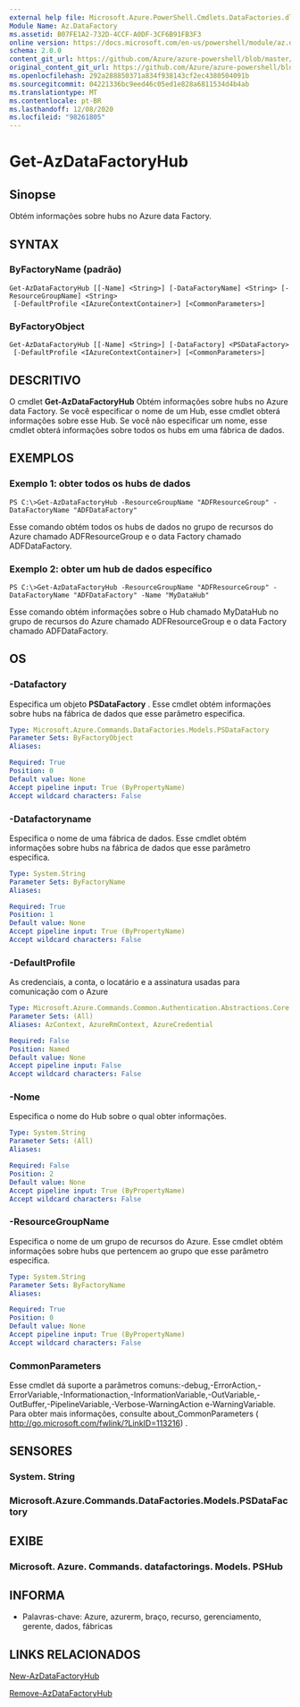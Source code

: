 ```yaml
---
external help file: Microsoft.Azure.PowerShell.Cmdlets.DataFactories.dll-Help.xml
Module Name: Az.DataFactory
ms.assetid: B07FE1A2-732D-4CCF-A0DF-3CF6B91FB3F3
online version: https://docs.microsoft.com/en-us/powershell/module/az.datafactory/get-azdatafactoryhub
schema: 2.0.0
content_git_url: https://github.com/Azure/azure-powershell/blob/master/src/DataFactory/DataFactoryV2/help/Get-AzDataFactoryHub.md
original_content_git_url: https://github.com/Azure/azure-powershell/blob/master/src/DataFactory/DataFactoryV2/help/Get-AzDataFactoryHub.md
ms.openlocfilehash: 292a288850371a834f938143cf2ec4380504091b
ms.sourcegitcommit: 04221336bc9eed46c05ed1e828a6811534d4b4ab
ms.translationtype: MT
ms.contentlocale: pt-BR
ms.lasthandoff: 12/08/2020
ms.locfileid: "98261805"
---
```

# Get-AzDataFactoryHub

## Sinopse
Obtém informações sobre hubs no Azure data Factory.

## SYNTAX

### ByFactoryName (padrão)
```
Get-AzDataFactoryHub [[-Name] <String>] [-DataFactoryName] <String> [-ResourceGroupName] <String>
 [-DefaultProfile <IAzureContextContainer>] [<CommonParameters>]
```

### ByFactoryObject
```
Get-AzDataFactoryHub [[-Name] <String>] [-DataFactory] <PSDataFactory>
 [-DefaultProfile <IAzureContextContainer>] [<CommonParameters>]
```

## DESCRITIVO
O cmdlet **Get-AzDataFactoryHub** Obtém informações sobre hubs no Azure data Factory.
Se você especificar o nome de um Hub, esse cmdlet obterá informações sobre esse Hub.
Se você não especificar um nome, esse cmdlet obterá informações sobre todos os hubs em uma fábrica de dados.

## EXEMPLOS

### Exemplo 1: obter todos os hubs de dados
```
PS C:\>Get-AzDataFactoryHub -ResourceGroupName "ADFResourceGroup" -DataFactoryName "ADFDataFactory"
```

Esse comando obtém todos os hubs de dados no grupo de recursos do Azure chamado ADFResourceGroup e o data Factory chamado ADFDataFactory.

### Exemplo 2: obter um hub de dados específico
```
PS C:\>Get-AzDataFactoryHub -ResourceGroupName "ADFResourceGroup" -DataFactoryName "ADFDataFactory" -Name "MyDataHub"
```

Esse comando obtém informações sobre o Hub chamado MyDataHub no grupo de recursos do Azure chamado ADFResourceGroup e o data Factory chamado ADFDataFactory.

## OS

### -Datafactory
Especifica um objeto **PSDataFactory** .
Esse cmdlet obtém informações sobre hubs na fábrica de dados que esse parâmetro especifica.

```yaml
Type: Microsoft.Azure.Commands.DataFactories.Models.PSDataFactory
Parameter Sets: ByFactoryObject
Aliases:

Required: True
Position: 0
Default value: None
Accept pipeline input: True (ByPropertyName)
Accept wildcard characters: False
```

### -Datafactoryname
Especifica o nome de uma fábrica de dados.
Esse cmdlet obtém informações sobre hubs na fábrica de dados que esse parâmetro especifica.

```yaml
Type: System.String
Parameter Sets: ByFactoryName
Aliases:

Required: True
Position: 1
Default value: None
Accept pipeline input: True (ByPropertyName)
Accept wildcard characters: False
```

### -DefaultProfile
As credenciais, a conta, o locatário e a assinatura usadas para comunicação com o Azure

```yaml
Type: Microsoft.Azure.Commands.Common.Authentication.Abstractions.Core.IAzureContextContainer
Parameter Sets: (All)
Aliases: AzContext, AzureRmContext, AzureCredential

Required: False
Position: Named
Default value: None
Accept pipeline input: False
Accept wildcard characters: False
```

### -Nome
Especifica o nome do Hub sobre o qual obter informações.

```yaml
Type: System.String
Parameter Sets: (All)
Aliases:

Required: False
Position: 2
Default value: None
Accept pipeline input: True (ByPropertyName)
Accept wildcard characters: False
```

### -ResourceGroupName
Especifica o nome de um grupo de recursos do Azure.
Esse cmdlet obtém informações sobre hubs que pertencem ao grupo que esse parâmetro especifica.

```yaml
Type: System.String
Parameter Sets: ByFactoryName
Aliases:

Required: True
Position: 0
Default value: None
Accept pipeline input: True (ByPropertyName)
Accept wildcard characters: False
```

### CommonParameters
Esse cmdlet dá suporte a parâmetros comuns:-debug,-ErrorAction,-ErrorVariable,-Informationaction,-InformationVariable,-OutVariable,-OutBuffer,-PipelineVariable,-Verbose-WarningAction e-WarningVariable. Para obter mais informações, consulte about_CommonParameters ( http://go.microsoft.com/fwlink/?LinkID=113216) .

## SENSORES

### System. String

### Microsoft.Azure.Commands.DataFactories.Models.PSDataFactory

## EXIBE

### Microsoft. Azure. Commands. datafactorings. Models. PSHub

## INFORMA
* Palavras-chave: Azure, azurerm, braço, recurso, gerenciamento, gerente, dados, fábricas

## LINKS RELACIONADOS

[New-AzDataFactoryHub](./New-AzDataFactoryHub.md)

[Remove-AzDataFactoryHub](./Remove-AzDataFactoryHub.md)


